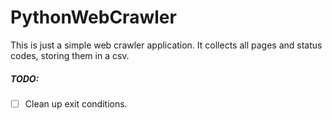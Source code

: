 # PythonWebCrawler
This is just a simple web crawler application. It collects all pages and status codes, storing them in a csv.

##### TODO:
- [ ] Clean up exit conditions.

